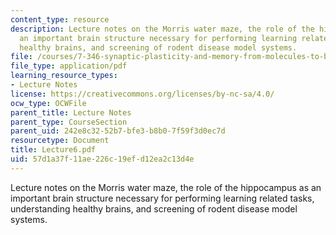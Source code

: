 ```yaml
---
content_type: resource
description: Lecture notes on the Morris water maze, the role of the hippocampus as
  an important brain structure necessary for performing learning related tasks, understanding
  healthy brains, and screening of rodent disease model systems.
file: /courses/7-346-synaptic-plasticity-and-memory-from-molecules-to-behavior-fall-2007/57d1a37f11ae226c19efd12ea2c13d4e_Lecture6.pdf
file_type: application/pdf
learning_resource_types:
- Lecture Notes
license: https://creativecommons.org/licenses/by-nc-sa/4.0/
ocw_type: OCWFile
parent_title: Lecture Notes
parent_type: CourseSection
parent_uid: 242e8c32-52b7-bfe3-b8b0-7f59f3d0ec7d
resourcetype: Document
title: Lecture6.pdf
uid: 57d1a37f-11ae-226c-19ef-d12ea2c13d4e
---
```

Lecture notes on the Morris water maze, the role of the hippocampus as an important brain structure necessary for performing learning related tasks, understanding healthy brains, and screening of rodent disease model systems.